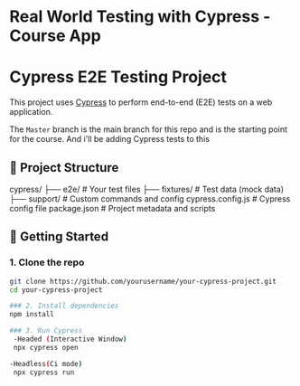 # Real World Testing with Cypress - Course App

# Cypress E2E Testing Project

This project uses [Cypress](https://www.cypress.io/) to perform end-to-end (E2E) tests on a web application.

The `Master` branch is the main branch for this repo and is the starting point for the course. And i'll be adding Cypress tests to this

## 📁 Project Structure

cypress/
├── e2e/ # Your test files
├── fixtures/ # Test data (mock data)
├── support/ # Custom commands and config
cypress.config.js # Cypress config file
package.json # Project metadata and scripts




## 🚀 Getting Started

### 1. Clone the repo

```bash
git clone https://github.com/yourusername/your-cypress-project.git
cd your-cypress-project

### 2. Install dependencies
npm install

### 3. Run Cypress
 -Headed (Interactive Window)
 npx cypress open

-Headless(Ci mode)
 npx cypress run


 
